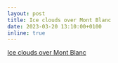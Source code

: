 ```yaml
---
layout: post
title: Ice clouds over Mont Blanc
date: 2023-03-20 13:10:00+0100
inline: true
---
```


[Ice clouds over Mont Blanc](/blog/2023/les-houches/)
